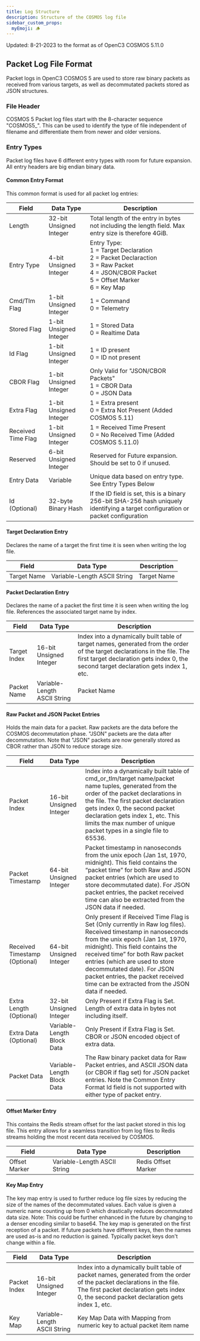 ```yaml
---
title: Log Structure
description: Structure of the COSMOS log file
sidebar_custom_props:
  myEmoji: 🪵
---
```


Updated: 8-21-2023 to the format as of OpenC3 COSMOS 5.11.0

## Packet Log File Format

Packet logs in OpenC3 COSMOS 5 are used to store raw binary packets as received from various targets, as
well as decommutated packets stored as JSON structures.

### File Header

COSMOS 5 Packet log files start with the 8-character sequence "COSMOS5\_". This can be used to identify the type of file independent of filename and differentiate them from newer and older versions.

### Entry Types

Packet log files have 6 different entry types with room for future expansion. All entry headers are big endian binary data.

#### Common Entry Format

This common format is used for all packet log entries:

| Field              | Data Type               | Description                                                                                                                                          |
| ------------------ | ----------------------- | ---------------------------------------------------------------------------------------------------------------------------------------------------- |
| Length             | 32-bit Unsigned Integer | Total length of the entry in bytes not including the length field. Max entry size is therefore 4GiB.                                                 |
| Entry Type         | 4-bit Unsigned Integer  | Entry Type:<br/>1 = Target Declaration<br/>2 = Packet Declaraction<br/>3 = Raw Packet<br/>4 = JSON/CBOR Packet<br/>5 = Offset Marker<br/>6 = Key Map |
| Cmd/Tlm Flag       | 1-bit Unsigned Integer  | 1 = Command<br/>0 = Telemetry                                                                                                                        |
| Stored Flag        | 1-bit Unsigned Integer  | 1 = Stored Data<br/>0 = Realtime Data                                                                                                                |
| Id Flag            | 1-bit Unsigned Integer  | 1 = ID present<br/>0 = ID not present                                                                                                                |
| CBOR Flag          | 1-bit Unsigned Integer  | Only Valid for "JSON/CBOR Packets"<br/>1 = CBOR Data<br/>0 = JSON Data                                                                               |
| Extra Flag         | 1-bit Unsigned Integer  | 1 = Extra present<br/>0 = Extra Not Present (Added COSMOS 5.11)                                                                                      |
| Received Time Flag | 1-bit Unsigned Integer  | 1 = Received Time Present<br/>0 = No Received Time (Added COSMOS 5.11.0)                                                                             |
| Reserved           | 6-bit Unsigned Integer  | Reserved for Future expansion. Should be set to 0 if unused.                                                                                         |
| Entry Data         | Variable                | Unique data based on entry type. See Entry Types Below                                                                                               |
| Id (Optional)      | 32-byte Binary Hash     | If the ID field is set, this is a binary 256-bit SHA-256 hash uniquely identifying a target configuration or packet configuration                    |

#### Target Declaration Entry

Declares the name of a target the first time it is seen when writing the log file.

| Field       | Data Type                    | Description |
| ----------- | ---------------------------- | ----------- |
| Target Name | Variable-Length ASCII String | Target Name |

#### Packet Declaration Entry

Declares the name of a packet the first time it is seen when writing the log file. References the associated target name by index.

| Field        | Data Type                    | Description                                                                                                                                                                                                        |
| ------------ | ---------------------------- | ------------------------------------------------------------------------------------------------------------------------------------------------------------------------------------------------------------------ |
| Target Index | 16-bit Unsigned Integer      | Index into a dynamically built table of target names, generated from the order of the target declarations in the file. The first target declaration gets index 0, the second target declaration gets index 1, etc. |
| Packet Name  | Variable-Length ASCII String | Packet Name                                                                                                                                                                                                        |

#### Raw Packet and JSON Packet Entries

Holds the main data for a packet. Raw packets are the data before the COSMOS decommutation phase. "JSON" packets are the data after decommutation. Note that "JSON" packets are now generally stored as CBOR rather than JSON to reduce storage size.

| Field                         | Data Type                  | Description                                                                                                                                                                                                                                                                                                                                                                    |
| ----------------------------- | -------------------------- | ------------------------------------------------------------------------------------------------------------------------------------------------------------------------------------------------------------------------------------------------------------------------------------------------------------------------------------------------------------------------------ |
| Packet Index                  | 16-bit Unsigned Integer    | Index into a dynamically built table of cmd_or_tlm/target name/packet name tuples, generated from the order of the packet declarations in the file. The first packet declaration gets index 0, the second packet declaration gets index 1, etc. This limits the max number of unique packet types in a single file to 65536.                                                   |
| Packet Timestamp              | 64-bit Unsigned Integer    | Packet timestamp in nanoseconds from the unix epoch (Jan 1st, 1970, midnight). This field contains the “packet time” for both Raw and JSON packet entries (which are used to store decommutated date). For JSON packet entries, the packet received time can also be extracted from the JSON data if needed.                                                                   |
| Received Timestamp (Optional) | 64-bit Unsigned Integer    | Only present if Received Time Flag is Set (Only currently in Raw log files). Received timestamp in nanoseconds from the unix epoch (Jan 1st, 1970, midnight). This field contains the received time” for both Raw packet entries (which are used to store decommutated date). For JSON packet entries, the packet received time can be extracted from the JSON data if needed. |
| Extra Length (Optional)       | 32-bit Unsigned Integer    | Only Present if Extra Flag is Set. Length of extra data in bytes not including itself.                                                                                                                                                                                                                                                                                         |
| Extra Data (Optional)         | Variable-Length Block Data | Only Present if Extra Flag is Set. CBOR or JSON encoded object of extra data.                                                                                                                                                                                                                                                                                                  |
| Packet Data                   | Variable-Length Block Data | The Raw binary packet data for Raw Packet entries, and ASCII JSON data (or CBOR if flag set) for JSON packet entries. Note the Common Entry Format Id field is not supported with either type of packet entry.                                                                                                                                                                 |

#### Offset Marker Entry

This contains the Redis stream offset for the last packet stored in this log file. This entry allows for a seamless transition from log files to Redis streams holding the most recent data received by COSMOS.

| Field         | Data Type                    | Description         |
| ------------- | ---------------------------- | ------------------- |
| Offset Marker | Variable-Length ASCII String | Redis Offset Marker |

#### Key Map Entry

The key map entry is used to further reduce log file sizes by reducing the size of the names of the decommutated values. Each value is given a numeric name counting up from 0 which drastically reduces decommutated data size. Note: This could be further enhanced in the future by changing to a denser encoding similar to base64. The key map is generated on the first reception of a packet. If future packets have different keys, then the names are used as-is and no reduction is gained. Typically packet keys don't change within a file.

| Field        | Data Type                    | Description                                                                                                                                                                                                        |
| ------------ | ---------------------------- | ------------------------------------------------------------------------------------------------------------------------------------------------------------------------------------------------------------------ |
| Packet Index | 16-bit Unsigned Integer      | Index into a dynamically built table of packet names, generated from the order of the packet declarations in the file. The first packet declaration gets index 0, the second packet declaration gets index 1, etc. |
| Key Map      | Variable-Length ASCII String | Key Map Data with Mapping from numeric key to actual packet item name                                                                                                                                              |
